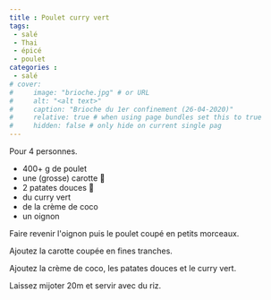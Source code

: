 ```yaml
---
title : Poulet curry vert
tags:
 - salé 
 - Thai 
 - épicé 
 - poulet
categories :
 - salé
# cover:
#     image: "brioche.jpg" # or URL
#     alt: "<alt text>"
#     caption: "Brioche du 1er confinement (26-04-2020)"
#     relative: true # when using page bundles set this to true
#     hidden: false # only hide on current single pag
---
```


Pour 4 personnes.
- 400+ g de poulet
- une (grosse) carotte 🥕
- 2 patates douces 🥔
- du curry vert
- de la crème de coco
- un oignon


Faire revenir l'oignon puis le poulet coupé en petits morceaux. 

Ajoutez la carotte coupée en fines tranches. 

Ajoutez la crème de coco, les patates douces et le curry vert.

Laissez mijoter 20m et servir avec du riz.

